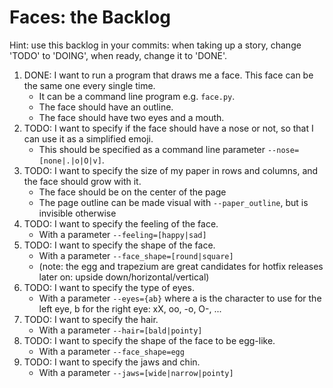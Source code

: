 # Faces: the Backlog

Hint: use this backlog in your commits: when taking up a story, change 'TODO' to 'DOING', when ready, change it to 'DONE'.

1. DONE: I want to run a program that draws me a face.  This face can be the same one every single time.
    * It can be a command line program e.g. `face.py`.
    * The face should have an outline.
    * The face should have two eyes and a mouth.
2. TODO: I want to specify if the face should have a nose or not, so that I can use it as a simplified emoji.
    * This should be specified as a command line parameter `--nose=[none|.|o|O|v]`.
3. TODO: I want to specify the size of my paper in rows and columns, and the face should grow with it.
    * The face should be on the center of the page
    * The page outline can be made visual with `--paper_outline`, but is invisible otherwise
4. TODO: I want to specify the feeling of the face.
    * With a parameter `--feeling=[happy|sad]`
5. TODO: I want to specify the shape of the face.
    * With a parameter `--face_shape=[round|square]`
    * (note: the egg and trapezium are great candidates for hotfix releases later on: upside down/horizontal/vertical)
6. TODO: I want to specify the type of eyes.
    * With a parameter `--eyes={ab}` where a is the character to use for the left eye, b for the right eye: xX, oo, -o, O-, ...
7. TODO: I want to specify the hair.
    * With a parameter `--hair=[bald|pointy]`
8. TODO: I want to specify the shape of the face to be egg-like.
    * With a parameter `--face_shape=egg`
9. TODO: I want to specify the jaws and chin.
    * With a parameter `--jaws=[wide|narrow|pointy]`
